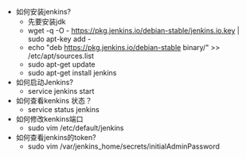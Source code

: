 * 如何安装jenkins?
  * 先要安装jdk
  * wget -q -O - https://pkg.jenkins.io/debian-stable/jenkins.io.key | sudo apt-key add -
  * echo "deb https://pkg.jenkins.io/debian-stable binary/" >> /etc/apt/sources.list
  * sudo apt-get update
  * sudo apt-get install jenkins 
* 如何启动Jenkins?
  * service jenkins start
* 如何查看kenkins 状态？
  * service status jenkins
* 如何修改kenkins端口
  * sudo vim /etc/default/jenkins
* 如何查看jenkins的token?
  * sudo vim /var/jenkins_home/secrets/initialAdminPassword